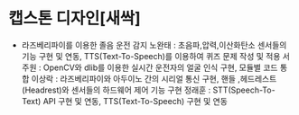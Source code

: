 # 캡스톤 디자인[새싹]
* 라즈베리파이를 이용한 졸음 운전 감지
 노완태 : 초음파,압력,이산화탄소 센서들의 기능 구현 및 연동, TTS(Text-To-Speech)를 이용하여 퀴즈 문제 작성 및 적용
 서주원 : OpenCV와 dlib를 이용한 실시간 운전자의 얼굴 인식 구현, 모듈별 코드 통합
 이상락 : 라즈베리파이와 아두이노 간의 시리얼 통신 구현, 핸들 ,헤드레스트(Headrest)와 센서들의 하드웨어 제어 기능 구현
 정래훈 : STT(Speech-To-Text) API 구현 및 연동, TTS(Text-To-Speech) 구현 및 연동
